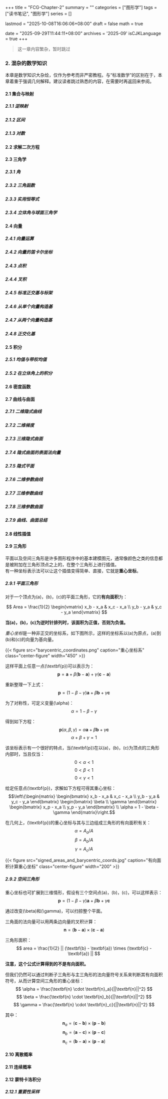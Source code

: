 +++
title = "FCG-Chapter-2"
summary = ""
categories = ["图形学"]
tags = ["读书笔记", "图形学"]
series = []

lastmod = "2025-10-08T16:06:06+08:00"
draft = false
math = true

date = "2025-09-29T11:44:11+08:00"
archives = '2025-09'
isCJKLanguage = true
+++

> 这一章内容繁杂，暂时跳过

### 2. 混杂的数学知识

本章是数学知识大杂烩，仅作为参考而非严密教程。与“标准数学”的区别在于，本章着重于强调几何解释。建议读者跳过熟悉的内容，在需要时再返回来参阅。

#### 2.1 集合与映射
##### 2.1.1 逆映射
##### 2.1.2 区间
##### 2.1.3 对数

#### 2.2 求解二次方程

#### 2.3 三角学
##### 2.3.1 角
##### 2.3.2 三角函数
##### 2.3.3 实用恒等式
##### 2.3.4 立体角与球面三角学

#### 2.4 向量
##### 2.4.1 向量运算
##### 2.4.2 向量的笛卡尔坐标
##### 2.4.3 点积
##### 2.4.4 叉积
##### 2.4.5 标准正交基与标架
##### 2.4.6 从单个向量构造基
##### 2.4.7 从两个向量构造基
##### 2.4.8 正交化基

#### 2.5 积分
##### 2.5.1 均值与带权均值
##### 2.5.2 在立体角上的积分

#### 2.6 密度函数

#### 2.7 曲线与曲面
##### 2.7.1 二维隐式曲线
##### 2.7.2 二维梯度
##### 2.7.3 三维隐式曲面
##### 2.7.4 隐式曲面的表面法向量
##### 2.7.5 隐式平面
##### 2.7.6 二维参数曲线
##### 2.7.7 三维参数曲线
##### 2.7.8 三维参数曲面
##### 2.7.9 曲线、曲面总结

#### 2.8 线性插值

#### 2.9 三角形

平面以及空间三角形是许多图形程序中的基本建模图元，通常像颜色之类的信息都是被附加在三角形顶点之上的，在整个三角形上进行插值。  
有一种坐标表示法可以让这个插值变得简单、直接，它就是**重心坐标**。

##### <a id="section-2_9_1">2.9.1 平面三角形</a>
对于一个顶点为\(a\)，\(b\)，\(c\)的平面三角形，它的**有向面积**为：

$$ Area = \frac{1}{2} \begin{vmatrix}
x_b - x_a & x_c - x_a \\
y_b - y_a & y_c - y_a
\end{vmatrix} $$

**当\(a\)，\(b\)，\(c\)为逆时针排列时，该面积为正值，否则为负值。**

*重心坐标*是一种非正交的坐标系，如下图所示，这样的坐标系以\(a\)为原点，\(a\)到\(b\)和\(c\)的向量为基向量。

{{< figure src="barycentric_coordinates.png" caption="重心坐标系" class="center-figure" width="450" >}}

这样平面上任意一点\(\textbf{p}\)可以表示为：
$$ \textbf{p} = \textbf{a} + \beta (\textbf{b} - \textbf{a}) + \gamma (\textbf{c} - \textbf{a}) $$

重新整理一下上式：
$$ \textbf{p} = (1-\beta-\gamma) \textbf{a} + \beta \textbf{b} + \gamma \textbf{c} $$

为了对称性，可定义变量\(\alpha\)：
$$ \alpha = 1 - \beta - \gamma $$

得到如下方程：
$$ \textbf{p}(\alpha, \beta, \gamma) = \alpha \textbf{a} + \beta \textbf{b} + \gamma \textbf{c} $$
$$ \alpha + \beta + \gamma = 1 $$

该坐标表示有一个很好的特点，当\(\textbf{p}\)在以\(a\)，\(b\)，\(c\)为顶点的三角形内部时，当且仅当：
$$ 0 < \alpha < 1 $$
$$ 0 < \beta < 1 $$
$$ 0 < \gamma < 1 $$

给定任意点\(\textbf{p}\)，求解如下方程可得其重心坐标：
$$\left\{\begin{matrix}
\begin{bmatrix} 
x_b - x_a & x_c - x_a \\
y_b - y_a & y_c - y_a
\end{bmatrix}
\begin{bmatrix}
\beta \\
\gamma
\end{bmatrix}
\begin{bmatrix}
x_p - x_a \\
y_p - y_a
\end{bmatrix} \\
\alpha = 1 - \beta - \gamma
\end{matrix}\right.$$

在几何上，\(\textbf{p}\)的重心坐标与其与三边组成三角形的有向面积有关：
$$ \alpha = A_a / A $$
$$ \beta = A_b / A $$
$$ \gamma = A_c / A $$

{{< figure src="signed_areas_and_barycentric_coords.jpg" caption="有向面积计算重心坐标" class="center-figure" width="200" >}}

##### <a id="section-2_9_2">2.9.2 空间三角形</a>

重心坐标也可扩展到三维情形，假设有三个空间点\(a\)，\(b\)，\(c\)，可以这样表示：
$$ \textbf{p} = (1-\beta-\gamma)\textbf{a} + \beta \textbf{b} + \gamma \textbf{c} $$

通过改变\(\beta\)和\(\gamma\)，可以扫掠整个平面。

三角面的法向量可以用两条边向量的叉积计算：
$$ \textbf{n} = (\textbf{b} - \textbf{a}) \times (\textbf{c} - \textbf{a}) $$

三角形面积：
$$ area = \frac{1}{2} || (\textbf{b} - \textbf{a}) \times (\textbf{c} - \textbf{a}) || $$

**注意，这个公式计算得到的不是有向面积。**

但我们仍然可以通过判断子三角形与主三角形的法向量符号关系来判断其有向面积符号，从而计算空间三角形的重心坐标：
$$ \alpha = \frac{\textbf{n} \cdot \textbf{n}_a}{||\textbf{n}||^2} $$
$$ \beta = \frac{\textbf{n} \cdot \textbf{n}_b}{||\textbf{n}||^2} $$
$$ \gamma = \frac{\textbf{n} \cdot \textbf{n}_c}{||\textbf{n}||^2} $$

其中：
$$ \textbf{n}_a = (\textbf{c} - \textbf{b}) \times (\textbf{p} - \textbf{b}) $$
$$ \textbf{n}_b = (\textbf{a} - \textbf{c}) \times (\textbf{p} - \textbf{c}) $$
$$ \textbf{n}_c = (\textbf{b} - \textbf{a}) \times (\textbf{p} - \textbf{a}) $$

#### 2.10 离散概率

#### 2.11 连续概率

#### 2.12 蒙特卡洛积分
##### 2.12.1 重要性采样

